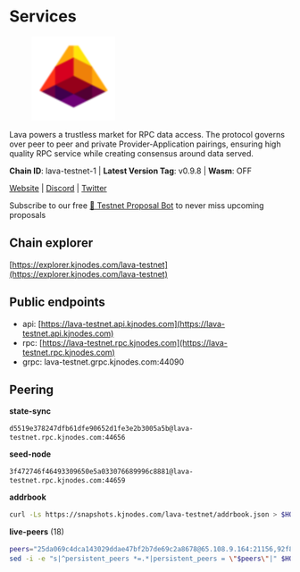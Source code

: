 # Services

<figure><img src="https://raw.githubusercontent.com/kj89/cosmos-images/main/logos/lava.png" width="150" alt=""><figcaption></figcaption></figure>

Lava powers a trustless market for RPC data access. The protocol  governs over peer to peer and private Provider-Application pairings,  ensuring high quality RPC service while creating consensus around data served.

**Chain ID**: lava-testnet-1 | **Latest Version Tag**: v0.9.8 | **Wasm**: OFF

[Website](https://lavanet.xyz) | [Discord](https://discord.com/invite/Tbk5NxTCdA) | [Twitter](https://twitter.com/lavanetxyz)



Subscribe to our free [🤖 Testnet Proposal Bot](https://t.me/kjnodes_testnet_proposal_bot) to never miss upcoming proposals


## Chain explorer
[https://explorer.kjnodes.com/lava-testnet](https://explorer.kjnodes.com/lava-testnet)

## Public endpoints

* api: [https://lava-testnet.api.kjnodes.com](https://lava-testnet.api.kjnodes.com)
* rpc: [https://lava-testnet.rpc.kjnodes.com](https://lava-testnet.rpc.kjnodes.com)
* grpc: lava-testnet.grpc.kjnodes.com:44090

## Peering

**state-sync**

```text
d5519e378247dfb61dfe90652d1fe3e2b3005a5b@lava-testnet.rpc.kjnodes.com:44656
```

**seed-node**

```text
3f472746f46493309650e5a033076689996c8881@lava-testnet.rpc.kjnodes.com:44659
```

**addrbook**
```bash
curl -Ls https://snapshots.kjnodes.com/lava-testnet/addrbook.json > $HOME/.lava/config/addrbook.json
```

**live-peers** (18)
```bash
peers="25da069c4dca143029ddae47bf2b7de69c2a8678@65.108.9.164:21156,92f8e4caaadb2f00c95e03068933f2045a93e910@65.109.65.163:21156,d5519e378247dfb61dfe90652d1fe3e2b3005a5b@65.109.68.190:44656,a0476bc75ad2ade9ce8a6b2cd41ef646d3a2e3ee@85.10.193.246:28656,f68c57ca955420779773f9320a6b7710c2b29f73@188.191.36.222:26656,e5aff8690b3fc34f81c1792d56ba5d182cce68e9@65.109.116.204:21156,3a445bfdbe2d0c8ee82461633aa3af31bc2b4dc0@3.252.219.158:26656,6ba3b6ec03839afffa64c83e18ff80a681f4968d@65.108.194.40:21756,14ae45e7f2ff7491cfa686a8fcac7cc095bc38ff@213.239.217.52:39656,e593c7a9ca61f5616119d6beb5bd8ef5dd28d62d@34.246.190.1:26656,bd1e1f8df77e7b61200c490c9fabe6bbc4412d4e@91.223.3.144:26856,eb7832932626c1c636d16e0beb49e0e4498fbd5e@65.108.231.124:20656,07277038190e9eb8855a49b1a13d742d18d9bea5@65.108.41.172:26656,64df498c92b9ccaf78012229d399aa34a014f087@65.109.122.105:56659,32d0eaa31ab8f9c2779ce9272b7a68f3d15a8e6e@213.239.207.175:40656,60be50fae1525143ea9226eff17830c4a474af6c@154.53.39.80:26656,bb8c8cea499a1fa7e97922b5a9882c2360c6575a@176.103.222.21:26656,4732ed188fbe7603f81d9f4c825397277bb72217@5.75.235.195:26656"
sed -i -e "s|^persistent_peers *=.*|persistent_peers = \"$peers\"|" $HOME/.lava/config/config.toml
```
